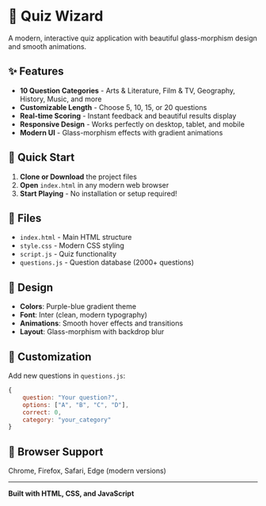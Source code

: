 # 🧠 Quiz Wizard

A modern, interactive quiz application with beautiful glass-morphism design and smooth animations.

## ✨ Features

- **10 Question Categories** - Arts & Literature, Film & TV, Geography, History, Music, and more
- **Customizable Length** - Choose 5, 10, 15, or 20 questions
- **Real-time Scoring** - Instant feedback and beautiful results display
- **Responsive Design** - Works perfectly on desktop, tablet, and mobile
- **Modern UI** - Glass-morphism effects with gradient animations

## 🚀 Quick Start

1. **Clone or Download** the project files
2. **Open** `index.html` in any modern web browser
3. **Start Playing** - No installation or setup required!

## 📁 Files

- `index.html` - Main HTML structure
- `style.css` - Modern CSS styling
- `script.js` - Quiz functionality
- `questions.js` - Question database (2000+ questions)

## 🎨 Design

- **Colors**: Purple-blue gradient theme
- **Font**: Inter (clean, modern typography)
- **Animations**: Smooth hover effects and transitions
- **Layout**: Glass-morphism with backdrop blur

## 🔧 Customization

Add new questions in `questions.js`:

```javascript
{
    question: "Your question?",
    options: ["A", "B", "C", "D"],
    correct: 0,
    category: "your_category"
}
```

## 📱 Browser Support

Chrome, Firefox, Safari, Edge (modern versions)

---

**Built with HTML, CSS, and JavaScript** 